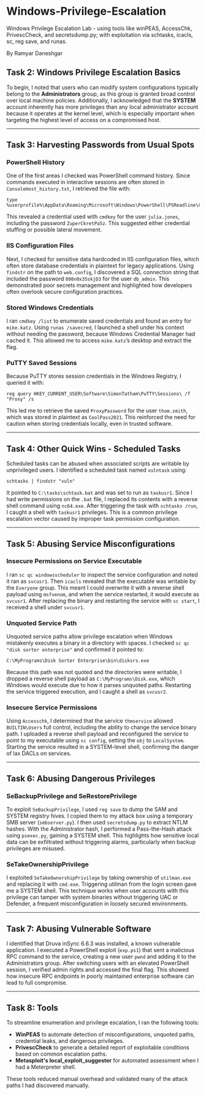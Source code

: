 # Windows-Privilege-Escalation
Windows Privilege Escalation Lab -  using tools like winPEAS, AccessChk, PrivescCheck, and secretsdump.py; with exploitation via schtasks, icacls, sc, reg save, and runas.

By Ramyar Daneshgar 


## Task 2: Windows Privilege Escalation Basics

To begin, I noted that users who can modify system configurations typically belong to the **Administrators** group, as this group is granted broad control over local machine policies. Additionally, I acknowledged that the **SYSTEM** account inherently has more privileges than any local administrator account because it operates at the kernel level, which is especially important when targeting the highest level of access on a compromised host.

---

## Task 3: Harvesting Passwords from Usual Spots

### PowerShell History

One of the first areas I checked was PowerShell command history. Since commands executed in interactive sessions are often stored in `ConsoleHost_history.txt`, I retrieved the file with:

```
type %userprofile%\AppData\Roaming\Microsoft\Windows\PowerShell\PSReadline\ConsoleHost_history.txt
```

This revealed a credential used with `cmdkey` for the user `julia.jones`, including the password `ZuperCkretPa5z`. This suggested either credential stuffing or possible lateral movement.

### IIS Configuration Files

Next, I checked for sensitive data hardcoded in IIS configuration files, which often store database credentials in plaintext for legacy applications. Using `findstr` on the path to `web.config`, I discovered a SQL connection string that included the password `098n0x35skjD3` for the user `db_admin`. This demonstrated poor secrets management and highlighted how developers often overlook secure configuration practices.

### Stored Windows Credentials

I ran `cmdkey /list` to enumerate saved credentials and found an entry for `mike.katz`. Using `runas /savecred`, I launched a shell under his context without needing the password, because Windows Credential Manager had cached it. This allowed me to access `mike.katz`’s desktop and extract the flag.

### PuTTY Saved Sessions

Because PuTTY stores session credentials in the Windows Registry, I queried it with:

```
reg query HKEY_CURRENT_USER\Software\SimonTatham\PuTTY\Sessions\ /f "Proxy" /s
```

This led me to retrieve the saved `ProxyPassword` for the user `thom.smith`, which was stored in plaintext as `CoolPass2021`. This reinforced the need for caution when storing credentials locally, even in trusted software.

---

## Task 4: Other Quick Wins - Scheduled Tasks

Scheduled tasks can be abused when associated scripts are writable by unprivileged users. I identified a scheduled task named `vulntask` using:

```
schtasks | findstr "vuln"
```

It pointed to `C:\tasks\schtask.bat` and was set to run as `taskusr1`. Since I had write permissions on the `.bat` file, I replaced its contents with a reverse shell command using `nc64.exe`. After triggering the task with `schtasks /run`, I caught a shell with `taskusr1` privileges. This is a common privilege escalation vector caused by improper task permission configuration.

---

## Task 5: Abusing Service Misconfigurations

### Insecure Permissions on Service Executable

I ran `sc qc windowsscheduler` to inspect the service configuration and noted it ran as `svcusr1`. Then `icacls` revealed that the executable was writable by the `Everyone` group. This meant I could overwrite it with a reverse shell payload using `msfvenom`, and when the service restarted, it would execute as `svcusr1`. After replacing the binary and restarting the service with `sc start`, I received a shell under `svcusr1`.

### Unquoted Service Path

Unquoted service paths allow privilege escalation when Windows mistakenly executes a binary in a directory with spaces. I checked `sc qc "disk sorter enterprise"` and confirmed it pointed to:

```
C:\MyPrograms\Disk Sorter Enterprise\bin\disksrs.exe
```

Because this path was not quoted and the directories were writable, I dropped a reverse shell payload as `C:\MyPrograms\Disk.exe`, which Windows would execute due to how it parses unquoted paths. Restarting the service triggered execution, and I caught a shell as `svcusr2`.

### Insecure Service Permissions

Using `Accesschk`, I determined that the service `thmservice` allowed `BUILTIN\Users` full control, including the ability to change the service binary path. I uploaded a reverse shell payload and reconfigured the service to point to my executable using `sc config`, setting the `obj` to `LocalSystem`. Starting the service resulted in a SYSTEM-level shell, confirming the danger of lax DACLs on services.

---

## Task 6: Abusing Dangerous Privileges

### SeBackupPrivilege and SeRestorePrivilege

To exploit `SeBackupPrivilege`, I used `reg save` to dump the SAM and SYSTEM registry hives. I copied them to my attack box using a temporary SMB server (`smbserver.py`). I then used `secretsdump.py` to extract NTLM hashes. With the Administrator hash, I performed a Pass-the-Hash attack using `psexec.py`, gaining a SYSTEM shell. This highlights how sensitive local data can be exfiltrated without triggering alarms, particularly when backup privileges are misused.

### SeTakeOwnershipPrivilege

I exploited `SeTakeOwnershipPrivilege` by taking ownership of `utilman.exe` and replacing it with `cmd.exe`. Triggering utilman from the login screen gave me a SYSTEM shell. This technique works when user accounts with this privilege can tamper with system binaries without triggering UAC or Defender, a frequent misconfiguration in loosely secured environments.

---

## Task 7: Abusing Vulnerable Software

I identified that Druva inSync 6.6.3 was installed, a known vulnerable application. I executed a PowerShell exploit (`exp.ps1`) that sent a malicious RPC command to the service, creating a new user `pwnd` and adding it to the Administrators group. After switching users with an elevated PowerShell session, I verified admin rights and accessed the final flag. This showed how insecure RPC endpoints in poorly maintained enterprise software can lead to full compromise.

---

## Task 8: Tools 

To streamline enumeration and privilege escalation, I ran the following tools:

- **WinPEAS** to automate detection of misconfigurations, unquoted paths, credential leaks, and dangerous privileges.
- **PrivescCheck** to generate a detailed report of exploitable conditions based on common escalation paths.
- **Metasploit's local_exploit_suggester** for automated assessment when I had a Meterpreter shell.

These tools reduced manual overhead and validated many of the attack paths I had discovered manually.

